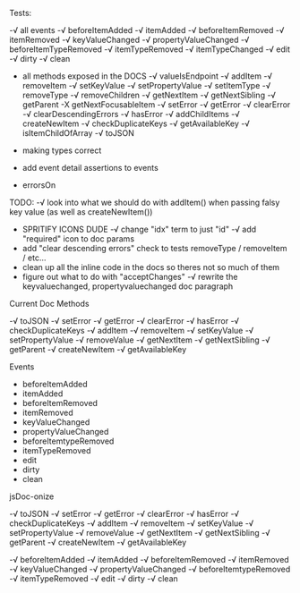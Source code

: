 <!-- readme.md -->

Tests:

-√ all events
  -√ beforeItemAdded
  -√ itemAdded
  -√ beforeItemRemoved
  -√ itemRemoved
  -√ keyValueChanged
  -√ propertyValueChanged
  -√ beforeItemTypeRemoved
  -√ itemTypeRemoved
  -√ itemTypeChanged
  -√ edit
  -√ dirty
  -√ clean

- all methods exposed in the DOCS
  -√ valueIsEndpoint
  -√ addItem
  -√ removeItem
  -√ setKeyValue
  -√ setPropertyValue
  -√ setItemType
  -√ removeType
  -√ removeChildren
  -√ getNextItem
  -√ getNextSibling
  -√ getParent
  -X getNextFocusableItem
  -√ setError
  -√ getError
  -√ clearError
  -√ clearDescendingErrors
  -√ hasError
  -√ addChildItems
  -√ createNewItem
  -√ checkDuplicateKeys
  -√ getAvailableKey
  -√ isItemChildOfArray
  -√ toJSON




- making types correct
- add event detail assertions to events
- errorsOn


TODO: 
-√ look into what we should do with addItem() when passing falsy key value (as well as createNewItem())
- SPRITIFY ICONS DUDE
-√ change "idx" term to just "id"
-√ add "required" icon to doc params
- add "clear descending errors" check to tests removeType / removeItem / etc...
- clean up all the inline code in the docs so theres not so much of them
- figure out what to do with "acceptChanges"
-√ rewrite the keyvaluechanged, propertyvaluechanged doc paragraph



Current Doc Methods

-√ toJSON
-√ setError
-√ getError
-√ clearError
-√ hasError
-√ checkDuplicateKeys
-√ addItem
-√ removeItem
-√ setKeyValue
-√ setPropertyValue
-√ removeValue
-√ getNextItem
-√ getNextSibling
-√ getParent
-√ createNewItem
-√ getAvailableKey



Events

- beforeItemAdded
- itemAdded
- beforeItemRemoved
- itemRemoved
- keyValueChanged
- propertyValueChanged
- beforeItemtypeRemoved
- itemTypeRemoved
- edit
- dirty
- clean




jsDoc-onize

-√ toJSON
-√ setError
-√ getError
-√ clearError
-√ hasError
-√ checkDuplicateKeys
-√ addItem
-√ removeItem
-√ setKeyValue
-√ setPropertyValue
-√ removeValue
-√ getNextItem
-√ getNextSibling
-√ getParent
-√ createNewItem
-√ getAvailableKey

-√ beforeItemAdded
-√ itemAdded
-√ beforeItemRemoved
-√ itemRemoved
-√ keyValueChanged
-√ propertyValueChanged
-√ beforeItemtypeRemoved
-√ itemTypeRemoved
-√ edit
-√ dirty
-√ clean